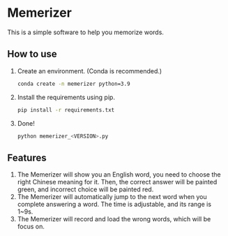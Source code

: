 # Memerizer
This is a simple software to help you memorize words.

## How to use
1. Create an environment. (Conda is recommended.)
   ```sh
   conda create -n memerizer python=3.9
   ```
2. Install the requirements using pip.
   ```sh
   pip install -r requirements.txt
   ```
3. Done!
   ```sh
   python memerizer_<VERSION>.py
   ```

## Features
1. The Memerizer will show you an English word, you need to choose the right Chinese meaning for it. Then, the correct answer will be painted green, and incorrect choice will be painted red.
2. The Memerizer will automatically jump to the next word when you complete answering a word. The time is adjustable, and its range is 1~9s.
3. The Memerizer will record and load the wrong words, which will be focus on.
